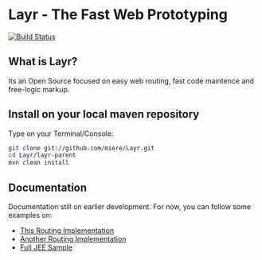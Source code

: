 # Layr - The Fast Web Prototyping
[![Build Status](https://travis-ci.org/miere/Layr.png?branch=master)](https://travis-ci.org/miere/Layr)

## What is Layr?

Its an Open Source focused on easy web routing, fast code maintence and free-logic markup.

## Install on your local maven repository

Type on your Terminal/Console:
```bash
git clone git://github.com/miere/Layr.git
cd Layr/layr-parent
mvn clean install
```

## Documentation
Documentation still on earlier development. For now, you can follow some examples on:
- [This Routing Implementation](https://github.com/miere/Layr/blob/3.0/layr-core/tests/layr/routing/sample/HelloResource.java)
- [Another Routing Implementation](https://github.com/miere/Layr/blob/3.0/layr-core/tests/layr/routing/sample/HomeResource.java)
- [Full JEE Sample](https://github.com/miere/Layr/tree/3.0/samples/layr-jee-sample)
